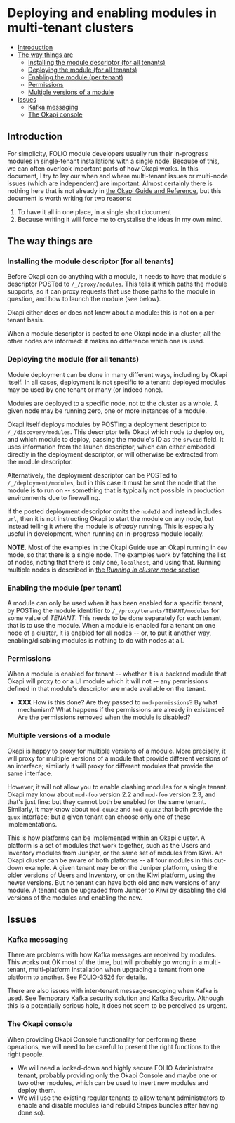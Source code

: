 # Deploying and enabling modules in multi-tenant clusters

<!-- md2toc -l 2 deploy-and-enable.md -->
* [Introduction](#introduction)
* [The way things are](#the-way-things-are)
    * [Installing the module descriptor (for all tenants)](#installing-the-module-descriptor-for-all-tenants)
    * [Deploying the module (for all tenants)](#deploying-the-module-for-all-tenants)
    * [Enabling the module (per tenant)](#enabling-the-module-per-tenant)
    * [Permissions](#permissions)
    * [Multiple versions of a module](#multiple-versions-of-a-module)
* [Issues](#issues)
    * [Kafka messaging](#kafka-messaging)
    * [The Okapi console](#the-okapi-console)



## Introduction

For simplicity, FOLIO module developers usually run their in-progress modules in single-tenant installations with a single node. Because of this, we can often overlook important parts of how Okapi works. In this document, I try to lay our when and where multi-tenant issues or multi-node issues (which are independent) are important. Almost certainly there is nothing here that is not already in [the Okapi Guide and Reference](https://github.com/folio-org/okapi/blob/master/doc/guide.md), but this document is worth writing for two reasons:
1. To have it all in one place, in a single short document
2. Because writing it will force me to crystalise the ideas in my own mind.



## The way things are


### Installing the module descriptor (for all tenants)

Before Okapi can do anything with a module, it needs to have that module's descriptor POSTed to `/_/proxy/modules`. This tells it which paths the module supports, so it can proxy requests that use those paths to the module in question, and how to launch the module (see below).

Okapi either does or does not know about a module: this is not on a per-tenant basis.

When a module descriptor is posted to one Okapi node in a cluster, all the other nodes are informed: it makes no difference which one is used.


### Deploying the module (for all tenants)

Module deployment can be done in many different ways, including by Okapi itself. In all cases, deployment is not specific to a tenant: deployed modules may be used by one tenant or many (or indeed none).

Modules are deployed to a specific node, not to the cluster as a whole. A given node may be running zero, one or more instances of a module.

Okapi itself deploys modules by POSTing a deployment descriptor to `/_/discovery/modules`. This descriptor tells Okapi which node to deploy on, and which module to deploy, passing the module's ID as the `srvcId` field. It uses information from the launch descriptor, which can either embeded directly in the deployment descriptor, or will otherwise be extracted from the module descriptor.

Alternatively, the deployment descriptor can be POSTed to `/_/deployment/modules`, but in this case it must be sent the node that the module is to run on -- something that is typically not possible in production environments due to firewalling.

If the posted deployment descriptor omits the `nodeId` and instead includes `url`, then it is not instructing Okapi to start the module on any node, but instead telling it where the module is _already_ running. This is especially useful in development, when running an in-progress module locally.

**NOTE.**
Most of the examples in the Okapi Guide use an Okapi running in `dev` mode, so that there is a single node. The examples work by fetching the list of nodes, noting that there is only one, `localhost`, and using that. Running multiple nodes is described in [the _Running in cluster mode_ section](https://github.com/folio-org/okapi/blob/master/doc/guide.md#running-in-cluster-mode)


### Enabling the module (per tenant)

A module can only be used when it has been enabled for a specific tenant, by POSTing the module identifier to `/_/proxy/tenants/TENANT/modules` for some value of _TENANT_. This needs to be done separately for each tenant that is to use the module. When a module is enabled for a tenant on one node of a cluster, it is enabled for all nodes -- or, to put it another way, enabling/disabling modules is nothing to do with nodes at all.


### Permissions

When a module is enabled for tenant -- whether it is a backend module that Okapi will proxy to or a UI module which it will not -- any permissions defined in that module's descriptor are made available on the tenant.

* **XXX** How is this done? Are they passed to `mod-permissions`? By what mechanism? What happens if the permissions are already in existence? Are the permissions removed when the module is disabled?


### Multiple versions of a module

Okapi is happy to proxy for multiple versions of a module. More precisely, it will proxy for multiple versions of a module that provide different versions of an interface; similarly it will proxy for different modules that provide the same interface.

However, it will not allow you to enable clashing modules for a single tenant. Okapi may know about `mod-foo` version 2.2 and `mod-foo` version 2.3, and that's just fine: but they cannot both be enabled for the same tenant. Similarly, it may know about `mod-quux2` and `mod-quux2` that both provide the `quux` interface; but a given tenant can choose only one of these implementations.

This is how platforms can be implemented within an Okapi cluster. A platform is a set of modules that work together, such as the Users and Inventory modules from Juniper, or the same set of modules from Kiwi. An Okapi cluster can be aware of both platforms -- all four modules in this cut-down example. A given tenant may be on the Juniper platform, using the older versions of Users and Inventory, or on the Kiwi platform, using the newer versions. But no tenant can have both old and new versions of any module. A tenant can be upgraded from Juniper to Kiwi by disabling the old versions of the modules and enabling the new.



## Issues


### Kafka messaging

There are problems with how Kafka messages are received by modules. This works out OK most of the time, but will probably go wrong in a multi-tenant, multi-platform installation when upgrading a tenant from one platform to another. See [FOLIO-3526](https://issues.folio.org/browse/FOLIO-3526) for details.

There are also issues with inter-tenant message-snooping when Kafka is used. See [Temporary Kafka security solution](https://wiki.folio.org/display/DD/Temporary+Kafka+security+solution) and [Kafka Security](https://wiki.folio.org/display/~vbar/Kafka+Security). Although this is a potentially serious hole, it does not seem to be perceived as urgent.


### The Okapi console

When providing Okapi Console functionality for performing these operations, we will need to be careful to present the right functions to the right people.

* We will need a locked-down and highly secure FOLIO Administrator tenant, probably providing only the Okapi Console and maybe one or two other modules, which can be used to insert new modules and deploy them.
* We will use the existing regular tenants to allow tenant administrators to enable and disable modules (and rebuild Stripes bundles after having done so).



